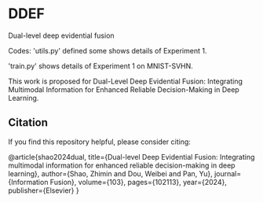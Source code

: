 # DDEF
Dual-level deep evidential fusion

Codes:
'utils.py' defined some shows details of Experiment 1.

'train.py' shows details of Experiment 1 on MNIST-SVHN.

This work is proposed for Dual-Level Deep Evidential Fusion: Integrating Multimodal Information for Enhanced Reliable Decision-Making in Deep Learning.

## Citation

If you find this repository helpful, please consider citing:


  @article{shao2024dual,
  title={Dual-level Deep Evidential Fusion: Integrating multimodal information for enhanced reliable decision-making in deep learning},
  author={Shao, Zhimin and Dou, Weibei and Pan, Yu},
  journal={Information Fusion},
  volume={103},
  pages={102113},
  year={2024},
  publisher={Elsevier}
  }

